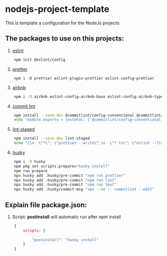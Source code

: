 # nodejs-project-template

This is template a configuration for the NodeJs projects

## The packages to use on this projects:

1. [eslint](https://eslint.org/)

```bash
    npm init @eslint/config
```

2. [prettier](https://prettier.io/)

```
    npm i -D prettier eslint-plugin-prettier eslint-config-prettier
```

3. [airbnb](https://www.npmjs.com/package/eslint-config-airbnb-base)

```bash
    npm i -D airbnb eslint-config-airbnb-base eslint-config-airbnb-typescript
```

4. [commit lint](https://www.npmjs.com/package/@commitlint/config-conventional)

```bash
    npm install --save-dev @commitlint/config-conventional @commitlint/cli
    echo "module.exports = {extends: ['@commitlint/config-conventional']};" > commitlint.config.js
```

5. [lint-staged](https://github.com/okonet/lint-staged#Configuration)

```bash
    npm install --save-dev lint-staged
    echo "{\n  \"*\": \"prettier --write\",\n  \"*.ts\": \"eslint --fix\"\n}" > .lintstagedrc.json
```

6. [husky](https://github.com/typicode/husky)

```bash
    npm i -D husky
    npm pkg set scripts.prepare="husky install"
    npm run prepare
    npx husky add .husky/pre-commit "npm run prettier"
    npx husky add .husky/pre-commit "npm run lint"
    npx husky add .husky/pre-commit "npm run test"
    npx husky add .husky/commit-msg "npx --no -- commitlint --edit"
```

## Explain file package.json:

1. Script: **postinstall** will automatic run after npm install

```javascript
    {
        scripts: {
            ....
            "postinstall": "husky install"
        }
    }
```
